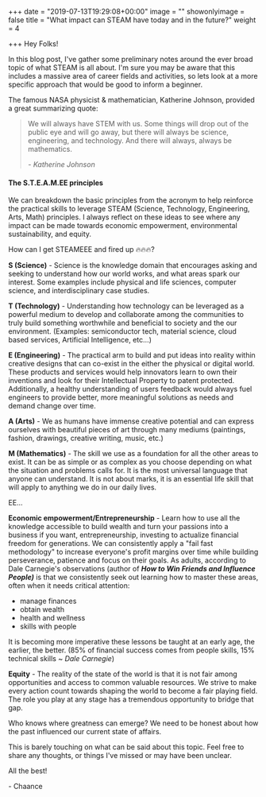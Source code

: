 +++
date = "2019-07-13T19:29:08+00:00"
image = ""
showonlyimage = false
title = "What impact can STEAM have today and in the future?"
weight = 4

+++
Hey Folks!

In this blog post, I've gather some preliminary notes around the ever broad topic of what STEAM is all about. I'm sure you may be aware that this includes a massive area of career fields and activities, so lets look at a more specific approach that would be good to inform a beginner.

The famous NASA physicist & mathematician, Katherine Johnson, provided a great summarizing quote:

> We will always have STEM with us. Some things will drop out of the public eye and will go away, but there will always be science, engineering, and technology. And there will always, always be mathematics.
>
>   
> \- _Katherine Johnson_

#### The S.T.E.A.M.EE principles

We can breakdown the basic principles from the acronym to help reinforce the practical skills to leverage STEAM (Science, Technology, Engineering, Arts, Math) principles. I always reflect on these ideas to see where any impact can be made towards economic empowerment, environmental sustainability, and equity.

How can I get STEAMEEE and fired up 🔥🔥🔥?

**S (Science)** - Science is the knowledge domain that encourages asking and seeking to understand how our world works, and what areas spark our interest. Some examples include physical and life sciences, computer science, and interdisciplinary case studies.

**T (Technology)** - Understanding how technology can be leveraged as a powerful medium to develop and collaborate among the communities to truly build something worthwhile and beneficial to society and the our environment. (Examples: semiconductor tech, material science, cloud based services, Artificial Intelligence, etc…)

**E (Engineering)** - The practical arm to build and put ideas into reality within creative designs that can co-exist in the either the physical or digital world. These products and services would help innovators learn to own their inventions and look for their Intellectual Property to patent protected. Additionally, a healthy understanding of users feedback would always fuel engineers to provide better, more meaningful solutions as needs and demand change over time.

**A (Arts)** - We as humans have immense creative potential and can express ourselves with beautiful pieces of art through many mediums (paintings, fashion, drawings, creative writing, music, etc.)

**M (Mathematics)** - The skill we use as a foundation for all the other areas to exist. It can be as simple or as complex as you choose depending on what the situation and problems calls for. It is the most universal language that anyone can understand. It is not about marks, it is an essential life skill that will apply to anything we do in our daily lives.

EE…

**Economic empowerment/Entrepreneurship** - Learn how to use all the knowledge accessible to build wealth and turn your passions into a business if you want, entrepreneurship, investing to actualize financial freedom for generations. We can consistently apply a "fail fast methodology" to increase everyone's profit margins over time while building perseverance, patience and focus on their goals. As adults, according to Dale Carnegie's observations (author of **_How to Win Friends and Influence People)_** is that we consistently seek out learning how to master these areas, often when it needs critical attention:

* manage finances
* obtain wealth
* health and wellness
* skills with people

It is becoming more imperative these lessons be taught at an early age, the earlier, the better. (85% of financial success comes from people skills, 15% technical skills \~ _Dale Carnegie_)

**Equity** - The reality of the state of the world is that it is not fair among opportunities and access to common valuable resources. We strive to make every action count towards shaping the world to become a fair playing field. The role you play at any stage has a tremendous opportunity to bridge that gap. 

Who knows where greatness can emerge? We need to be honest about how the past influenced our current state of affairs.

This is barely touching on what can be said about this topic. Feel free to share any thoughts, or things I've missed or may have been unclear.

All the best!

\- Chaance